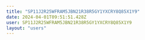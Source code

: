 ```yaml
---
title: "SP11J2R25WFRAM5JBN21R38R5GY1YXCRY8Q85X1Y9"
date: 2024-04-01T09:51:51.428Z
user: SP11J2R25WFRAM5JBN21R38R5GY1YXCRY8Q85X1Y9
layout: "users"
---
```

    